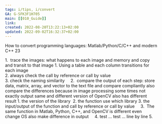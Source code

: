```yaml
---
tags: i/tips, i/convert 
GA: G-SFK3F1H705
main: [[010_Guide]]
link: 
created: 2022-08-20T13:22:13+02:00
updated: 2022-09-02T16:32:37+02:00
---
```





How to convert programming languages: Matlab/Python/C/C++ and modern C++ 23

1.  trace the images: what happens to each image and memory and copy and transit to that image
	1. Using a table and each column transitions for each image 	
	2. always check the call by reference or call by value	
	3. check the naming similarity    
2.  compare the output of each step: store data, matrix, array, and vector to the text file and compare compliantly also compare the differences because in image processing some times not exactly output same and different version of OpenCV also has different result
	1. the version of the library 
	2. the function use which library
	3. the input/output of the function and call by reference or call by value    
3.  The same function in Matlab, Python, C++, and OpenCV is different even change OS also make difference in output    
4. test ... test ... line by line
5. 